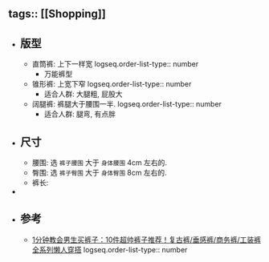 tags:: [[Shopping]]
---

- ## 版型
	- 直筒裤: 上下一样宽
	  logseq.order-list-type:: number
		- 万能裤型
	- 锥形裤: 上宽下窄
	  logseq.order-list-type:: number
		- 适合人群: 大腿粗, 屁股大
	- 阔腿裤: 裤腿大于腰围一半.
	  logseq.order-list-type:: number
		- 适合人群: 腿弯, 有点胖
- ## 尺寸
	- 腰围: 选 `裤子腰围` 大于 `身体腰围` 4cm 左右的.
	- 臀围: 选 `裤子臀围` 大于 `身体臀围` 8cm 左右的.
	- 裤长:
-
- ## 参考
	- [1分钟教会男生买裤子：10件超帅裤子推荐！复古裤/垂感裤/商务裤/工装裤全系列懒人穿搭](https://www.bilibili.com/video/BV1ydfZYoEMf/?vd_source=f1fbb083ddef12dcff3388779faac201)
	  logseq.order-list-type:: number